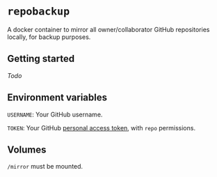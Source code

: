 # `repobackup`

A docker container to mirror all owner/collaborator GitHub repositories locally, for backup purposes.

## Getting started

_Todo_

## Environment variables

`USERNAME`: Your GitHub username.

`TOKEN`: Your GitHub [personal access token](https://github.com/settings/tokens), with `repo` permissions.

## Volumes

`/mirror` must be mounted.
